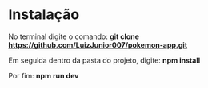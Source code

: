 # Instalação
No terminal digite o comando: __git clone https://github.com/LuizJunior007/pokemon-app.git__ 


Em seguida dentro da pasta do projeto, digite: __npm install__


Por fim: __npm run dev__

